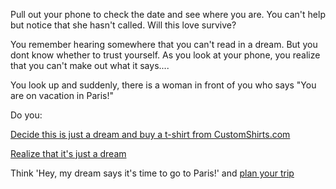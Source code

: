 Pull out your phone to check the date and see where you are.
You can't help but notice that she hasn't called. Will this love survive?

You remember hearing somewhere that you can't read in a dream.
But you dont know whether to trust yourself.
As you look at your phone, you realize that you can't make
out what it says....

You look up and suddenly, there is a woman in front of you
who says "You are on vacation in Paris!"

Do you:

[Decide this is just a dream and buy a t-shirt from CustomShirts.com](http://CustomShirts.com)

[Realize that it's just a dream](../dream/dream.md)

Think 'Hey, my dream says it's time to go to Paris!' and [plan your trip](http://www.tripadvisor.com/)


